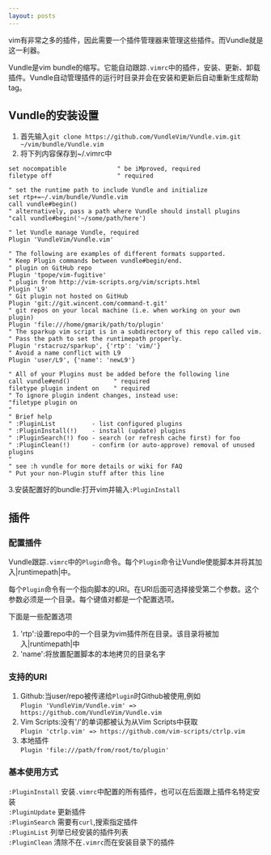 ```yaml
---
layout: posts
---
```

vim有非常之多的插件，因此需要一个插件管理器来管理这些插件。而Vundle就是这一利器。  

Vundle是vim bundle的缩写。它能自动跟踪`.vimrc`中的插件，安装、更新、卸载插件。Vundle自动管理插件的运行时目录并会在安装和更新后自动重新生成帮助tag。  

## Vundle的安装设置  
1. 首先输入`git clone https://github.com/VundleVim/Vundle.vim.git ~/vim/bundle/Vundle.vim`  
2. 将下列内容保存到~/.vimrc中  

```
set nocompatible              " be iMproved, required
filetype off                  " required

" set the runtime path to include Vundle and initialize
set rtp+=~/.vim/bundle/Vundle.vim
call vundle#begin()
" alternatively, pass a path where Vundle should install plugins
"call vundle#begin('~/some/path/here')

" let Vundle manage Vundle, required
Plugin 'VundleVim/Vundle.vim'

" The following are examples of different formats supported.
" Keep Plugin commands between vundle#begin/end.
" plugin on GitHub repo
Plugin 'tpope/vim-fugitive'
" plugin from http://vim-scripts.org/vim/scripts.html
Plugin 'L9'
" Git plugin not hosted on GitHub
Plugin 'git://git.wincent.com/command-t.git'
" git repos on your local machine (i.e. when working on your own plugin)
Plugin 'file:///home/gmarik/path/to/plugin'
" The sparkup vim script is in a subdirectory of this repo called vim.
" Pass the path to set the runtimepath properly.
Plugin 'rstacruz/sparkup', {'rtp': 'vim/'}
" Avoid a name conflict with L9
Plugin 'user/L9', {'name': 'newL9'}

" All of your Plugins must be added before the following line
call vundle#end()            " required
filetype plugin indent on    " required
" To ignore plugin indent changes, instead use:
"filetype plugin on
"
" Brief help
" :PluginList          - list configured plugins
" :PluginInstall(!)    - install (update) plugins
" :PluginSearch(!) foo - search (or refresh cache first) for foo
" :PluginClean(!)      - confirm (or auto-approve) removal of unused plugins
"
" see :h vundle for more details or wiki for FAQ
" Put your non-Plugin stuff after this line
``` 

3.安装配置好的bundle:打开vim并输入`:PluginInstall`  

## 插件  
### 配置插件  
Vundle跟踪`.vimrc`中的`Plugin`命令。每个`Plugin`命令让Vundle使能脚本并将其加入|runtimepath|中。  

每个`Plugin`命令有一个指向脚本的URI。在URI后面可选择接受第二个参数。这个参数必须是一个目录。每个键值对都是一个配置选项。  

下面是一些配置选项  
1. 'rtp':设置repo中的一个目录为vim插件所在目录。该目录将被加入\|runtimepath\|中  
2. 'name':将放置配置脚本的本地拷贝的目录名字  

### 支持的URI
1. Github:当user/repo被传递给`Plugin`时Github被使用,例如  
`Plugin 'VundleVim/Vundle.vim' => https://github.com/VundleVim/Vundle.vim` 
2. Vim Scripts:没有'/'的单词都被认为从Vim Scripts中获取  
`Plugin 'ctrlp.vim' => https://github.com/vim-scripts/ctrlp.vim`
3. 本地插件  
`Plugin 'file:///path/from/root/to/plugin'`

### 基本使用方式
`:PluginInstall` 安装`.vimrc`中配置的所有插件，也可以在后面跟上插件名特定安装  
`:PluginUpdate` 更新插件  
`:PluginSearch` 需要有`curl`,搜索指定插件  
`:PluginList` 列举已经安装的插件列表  
`:PluginClean` 清除不在`.vimrc`而在安装目录下的插件


